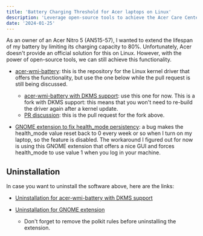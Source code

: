 ```yaml
---
title: 'Battery Charging Threshold for Acer laptops on Linux'
description: 'Leverage open-source tools to achieve the Acer Care Center feature.'
date: '2024-01-25'
---
```


As an owner of an Acer Nitro 5 (AN515-57), I wanted to extend the lifespan of my battery by limiting its charging capacity to 80%. Unfortunately, Acer doesn't provide an official solution for this on Linux. However, with the power of open-source tools, we can still achieve this functionality.

- [acer-wmi-battery](https://github.com/frederik-h/acer-wmi-battery): this is the repository for the Linux kernel driver that offers the functionality, but use the one below while the pull request is still being discussed.

  - [acer-wmi-battery with DKMS support](https://github.com/Diman119/acer-wmi-battery/tree/dkms): use this one for now. This is a fork with DKMS support: this means that you won't need to re-build the driver again after a kernel update.
  - [PR discussion](https://github.com/frederik-h/acer-wmi-battery/pull/31): this is the pull request for the fork above.

- [GNOME extension to fix health_mode persistency](https://github.com/maniacx/Battery-Health-Charging): a bug makes the health_mode value reset back to 0 every week or so when I turn on my laptop, so the feature is disabled. The workaround I figured out for now is using this GNOME extension that offers a nice GUI and forces health_mode to use value 1 when you log in your machine.

## Uninstallation

In case you want to uninstall the software above, here are the links:

- [Uninstallation for acer-wmi-battery with DKMS support](https://github.com/Diman119/acer-wmi-battery/tree/dkms?tab=readme-ov-file#uninstallation)

- [Uninstallation for GNOME extension](https://maniacx.github.io/Battery-Health-Charging/installation#uninstallation)
  - Don't forget to remove the polkit rules before uninstalling the extension.
